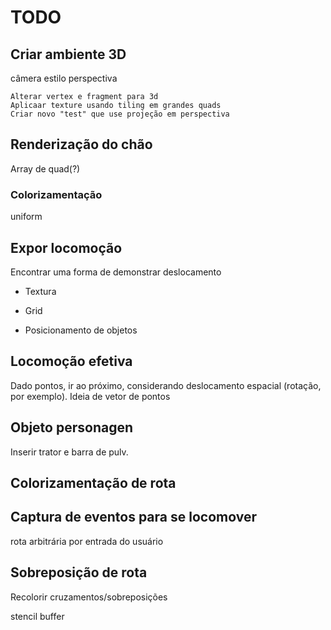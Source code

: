 # TODO

## Criar ambiente 3D

câmera estilo perspectiva

    Alterar vertex e fragment para 3d
    Aplicaar texture usando tiling em grandes quads
    Criar novo "test" que use projeção em perspectiva

## Renderização do chão

Array de quad(?)

### Colorizamentação

uniform

## Expor locomoção

Encontrar uma forma de demonstrar deslocamento

- Textura

- Grid

- Posicionamento de objetos

## Locomoção efetiva

Dado pontos, ir ao próximo, considerando deslocamento espacial (rotação,
por exemplo). Ideia de vetor de pontos

## Objeto personagen

Inserir trator e barra de pulv.

## Colorizamentação de rota

## Captura de eventos para se locomover

rota arbitrária por entrada do usuário

## Sobreposição de rota

Recolorir cruzamentos/sobreposições

stencil buffer

